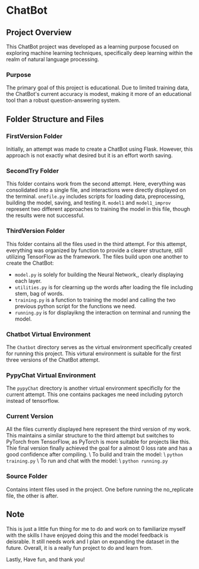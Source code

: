 # ChatBot

## Project Overview
This ChatBot project was developed as a learning purpose focused on exploring machine learning techniques, specifically deep learning within the realm of natural language processing.

### Purpose
The primary goal of this project is educational. Due to limited training data, the ChatBot's current accuracy is modest, making it more of an educational tool than a robust question-answering system.

## Folder Structure and Files

### FirstVersion Folder
Initially, an attempt was made to create a ChatBot using Flask. However, this approach is not exactly what desired but it is an effort worth saving. 

### SecondTry Folder
This folder contains work from the second attempt. Here, everything was consolidated into a single file, and interactions were directly displayed on the terminal. `onefile.py` includes scripts for loading data, preprocessing, building the model, saving, and testing it. `model1` and `model1_improv` represent two different approaches to training the model in this file, though the results were not successful.

### ThirdVersion Folder
This folder contains all the files used in the third attempt. For this attempt, everything was organized by function to provide a clearer structure, still utilizing TensorFlow as the framework. The files build upon one another to create the ChatBot:
* `model.py` is solely for building the Neural Network,, clearly displaying each layer.
* `utilities.py` is for clearning up the words after loading the file including stem, bag of words. 
* `training.py` is a function to training the model and calling the two previous python script for the functions we need.
* `running.py` is for displayikng the interaction on terminal and running the model. 

### Chatbot Virtual Environment
The `Chatbot` directory serves as the virtual environment specifically created for running this project. This virtural environment is suitable for the first three versions of the ChatBot attempt.

### PypyChat Virtual Environment
The `pypyChat` directory is another virtual environment specificlly for the current attempt. This one contains packages me need including pytorch instead of tensorflow. 

### Current Version
All the files currently displayed here represent the third version of my work. This maintains a similar structure to the third attempt but switches to PyTorch from TensorFlow, as PyTorch is more suitable for projects like this. Thie final version finally achieved the goal for a almost 0 loss rate and has a good confidence after compiling. \\
To build and train the model: \\
``` python training.py ```
\\
To run and chat with the model: \\
``` python running.py ```

### Source Folder
Contains intent files used in the project. One before running the no_replicate file, the other is after. 

## Note
This is just a little fun thing for me to do and work on to familiarize myself with the skills I have enjoyed doing this and the model feedback is deisrable. It still needs work and I plan on expanding the dataset in the future. Overall, it is a really fun project to do and learn from. 

Lastly, 
Have fun, and thank you!